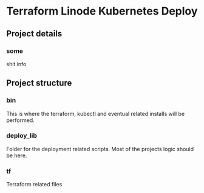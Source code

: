# Terraform Linode Kubernetes Deploy
## Project details
### some
shit info
## Project structure 
### bin
This is where the terraform, kubectl and eventual related installs will be performed.

### deploy_lib
Folder for the deployment related scripts. Most of the projects logic should be here.

### tf
Terraform related files
